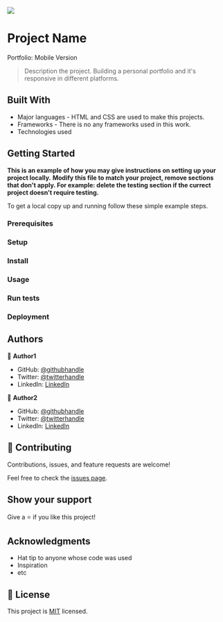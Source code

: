 ![](https://img.shields.io/badge/Microverse-blueviolet)

# Project Name

Portfolio: Mobile Version

> Description the project.
> Building a personal portfolio and it's responsive in different platforms.

## Built With

-   Major languages - HTML and CSS are used to make this projects.
-   Frameworks - There is no any frameworks used in this work.
-   Technologies used

## Getting Started

**This is an example of how you may give instructions on setting up your project locally.**
**Modify this file to match your project, remove sections that don't apply. For example: delete the testing section if the currect project doesn't require testing.**

To get a local copy up and running follow these simple example steps.

### Prerequisites

### Setup

### Install

### Usage

### Run tests

### Deployment

## Authors

👤 **Author1**

-   GitHub: [@githubhandle](https://github.com/githubhandle)
-   Twitter: [@twitterhandle](https://twitter.com/twitterhandle)
-   LinkedIn: [LinkedIn](https://linkedin.com/in/linkedinhandle)

👤 **Author2**

-   GitHub: [@githubhandle](https://github.com/githubhandle)
-   Twitter: [@twitterhandle](https://twitter.com/twitterhandle)
-   LinkedIn: [LinkedIn](https://linkedin.com/in/linkedinhandle)

## 🤝 Contributing

Contributions, issues, and feature requests are welcome!

Feel free to check the [issues page](../../issues/).

## Show your support

Give a ⭐️ if you like this project!

## Acknowledgments

-   Hat tip to anyone whose code was used
-   Inspiration
-   etc

## 📝 License

This project is [MIT](./MIT.md) licensed.
